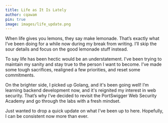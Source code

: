 ```yaml
---
title: Life as It Is Lately
author: cqawam
pin: true
image: images/life_update.png
---
```



When life gives you lemons, they say make lemonade. That’s exactly what I’ve been doing for a while now during my break from writing. I’ll skip the sour details and focus on the good lemonade stuff instead.

To say life has been hectic would be an understatement. I’ve been trying to maintain my sanity and stay true to the person I want to become. I’ve made some tough sacrifices, realigned a few priorities, and reset some commitments.

On the brighter side, I picked up Golang, and it's been going well! I’m learning backend development now, and it's reignited my interest in web security. That’s why I’ve decided to revisit the PortSwigger Web Security Academy and go through the labs with a fresh mindset. 

Just wanted to drop a quick update on what I’ve been up to here. Hopefully, I can be consistent now more than ever.
